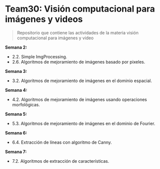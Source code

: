 # Team30: Visión computacional para imágenes y videos

> Repositorio que contiene las actividades de la materia visión computacional para imágenes y video

**Semana 2:**
* 2.2. Simple ImgProcessing.
* 2.6. Algoritmos de mejoramiento de imágenes basado por pixeles.

**Semana 3:**
* 3.2. Algoritmos de mejoramiento de imágenes en el dominio espacial.

**Semana 4:**
* 4.2. Algoritmos de mejoramiento de imágenes usando operaciones morfológicas.

**Semana 5:**
* 5.3. Algoritmos de mejoramiento de imágenes en el dominio de Fourier.

**Semana 6:**
* 6.4. Extracción de líneas con algoritmo de Canny.

**Semana 7:**
* 7.2. Algoritmos de extracción de características.

